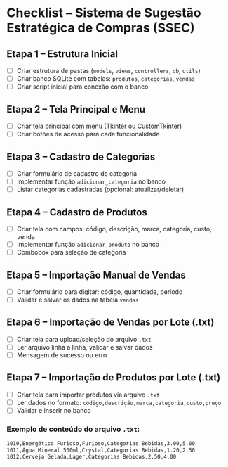 # Checklist – Sistema de Sugestão Estratégica de Compras (SSEC)

## Etapa 1 – Estrutura Inicial
- [ ] Criar estrutura de pastas (`models`, `views`, `controllers`, `db`, `utils`)
- [ ] Criar banco SQLite com tabelas: `produtos`, `categorias`, `vendas`
- [ ] Criar script inicial para conexão com o banco

## Etapa 2 – Tela Principal e Menu
- [ ] Criar tela principal com menu (Tkinter ou CustomTkinter)
- [ ] Criar botões de acesso para cada funcionalidade

## Etapa 3 – Cadastro de Categorias
- [ ] Criar formulário de cadastro de categoria
- [ ] Implementar função `adicionar_categoria` no banco
- [ ] Listar categorias cadastradas (opcional: atualizar/deletar)

## Etapa 4 – Cadastro de Produtos
- [ ] Criar tela com campos: código, descrição, marca, categoria, custo, venda
- [ ] Implementar função `adicionar_produto` no banco
- [ ] Combobox para seleção de categoria

## Etapa 5 – Importação Manual de Vendas
- [ ] Criar formulário para digitar: código, quantidade, período
- [ ] Validar e salvar os dados na tabela `vendas`

## Etapa 6 – Importação de Vendas por Lote (.txt)
- [ ] Criar tela para upload/seleção do arquivo `.txt`
- [ ] Ler arquivo linha a linha, validar e salvar dados
- [ ] Mensagem de sucesso ou erro

## Etapa 7 – Importação de Produtos por Lote (.txt)
- [ ] Criar tela para importar produtos via arquivo `.txt`
- [ ] Ler dados no formato: `código,descrição,marca,categoria,custo,preço`
- [ ] Validar e inserir no banco

### Exemplo de conteúdo do arquivo `.txt`:
```txt
1010,Energético Furioso,Furioso,Categorias Bebidas,3.00,5.00
1011,Água Mineral 500ml,Crystal,Categorias Bebidas,1.20,2.50
1012,Cerveja Gelada,Lager,Categorias Bebidas,2.50,4.00
